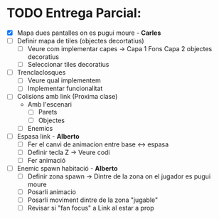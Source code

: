 # TODO Entrega Parcial:
- [x] Mapa dues pantalles on es pugui moure - **Carles**
- [ ] Definir mapa de tiles (objectes decortatius)
	 - [ ] Veure com implementar capes -> Capa 1 Fons Capa 2 objectes decoratius
	 - [ ] Seleccionar tiles decoratius
- [ ] Trenclaclosques
	- [ ] Veure qual implementem
	- [ ] Implementar funcionalitat
- [ ] Colisions amb link (Proxima clase)
	- Amb l'escenari 
		- [ ] Parets
		- [ ] Objectes
	- [ ] Enemics 
- [ ] Espasa link - **Alberto**
	- [ ] Fer el canvi de animacion entre base <-> espasa 
	- [ ] Definir tecla Z -> Veure codi
	- [ ] Fer animació
	
- [ ] Enemic spawn habitació - **Alberto**
	- [ ] Definir zona spawn -> Dintre de la zona on el jugador es pugui moure
	- [ ] Posarli animacio
	- [ ] Posarli moviment dintre de la zona "jugable"
	- [ ] Revisar si "fan focus" a Link al estar a prop 
